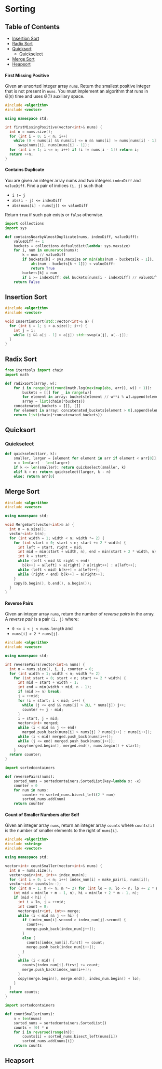 # Sorting

## Table of Contents

- [Insertion Sort](#insertion-sort)
- [Radix Sort](#radix-sort)
- [Quicksort](#quicksort)
    - [Quickselect](#quickselect)
- [Merge Sort](#merge-sort)
- [Heapsort](#heapsort)

#### First Missing Positive

Given an unsorted integer array `nums`. Return the smallest positive integer that is not present in `nums`. You must implement an algorithm that runs in $\Theta(n)$ time and uses $\Theta(1)$ auxiliary space.

```c++
#include <algorithm>
#include <vector>

using namespace std;

int firstMissingPositive(vector<int>& nums) {
  int n = nums.size();
  for (int i = 0; i < n; i++)
    while (0 < nums[i] && nums[i] <= n && nums[i] != nums[nums[i] - 1])
      swap(nums[i], nums[nums[i] - 1]);
  for (int i = 1; i <= n; i++) if (i != nums[i - 1]) return i;
  return ++n;
}

```

#### Contains Duplicate

You are given an integer array nums and two integers `indexDiff` and `valueDiff`. Find a pair of indices `(i, j)` such that:

- `i != j`
- `abs(i - j) <= indexDiff`
- `abs(nums[i] - nums[j]) <= valueDiff`

Return `true` if such pair exists or `false` otherwise.

```python
import collections
import sys

def containsNearbyAlmostDuplicate(nums, indexDiff, valueDiff):
    valueDiff += 1
    buckets = collections.defaultdict(lambda: sys.maxsize)
    for i, num in enumerate(nums):
        k = num // valueDiff
        if buckets[k] < sys.maxsize or min(abs(num - buckets[k - 1]),
            abs(num - buckets[k + 1])) < valueDiff:
            return True
        buckets[k] = num
        if i >= indexDiff: del buckets[nums[i - indexDiff] // valueDiff]
    return False

```

## Insertion Sort

```c++
#include <algorithm>
#include <vector>

void InsertionSort(std::vector<int>& a) {
  for (int i = 1; i < a.size(); i++) {
    int j = i;
    while (j && a[j - 1] > a[j]) std::swap(a[j], a[--j]);
  }
}

```

## Radix Sort

```python
from itertools import chain
import math

def radixSort(array, w):
    for i in range(int(round(math.log(max(map(abs, arr)), w)) + 1)):
        buckets = [[] for _ in range(w)]
        for element in array: buckets[element // w**i % w].append(element)
        array = list(chain(*buckets))
    concatenated_buckets = [[], []]
    for element in array: concatenated_buckets[element > 0].append(element)
    return list(chain(*concatenated_buckets))

```

## Quicksort

### Quickselect

```python
def quickselect(arr, k):
    smaller, larger = [element for element in arr if element < arr[0]], [element for element in arr if element > arr[0]]
    n = len(arr) - len(larger)
    if k <= len(smaller): return quickselect(smaller, k)
    elif k > n: return quickselect(larger, k - n)
    else: return arr[0]
```

## Merge Sort

```c++
#include <algorithm>
#include <vector>

using namespace std;

void MergeSort(vector<int>& a) {
  int n = a.size();
  vector<int> b(n);
  for (int width = 1; width < n; width *= 2) {
    for (int start = 0; start < n; start += 2 * width) {
      int left = start, right = mid;
      int mid = min(start + width, n), end = min(start + 2 * width, n);
      int k = start;
      while (left < mid && right < end)
        b[k++] = a[left] > a[right] ? a[right++] : a[left++];
      while (left < mid) b[k++] = a[left++];
      while (right < end) b[k++] = a[right++];
    }
    copy(b.begin(), b.end(), a.begin());
  }
}

```

#### Reverse Pairs

Given an integer array `nums`, return the number of *reverse pairs* in the array. A *reverse pair* is a pair `(i, j)` where:

- `0 <= i < j < nums.length` and
- `nums[i] > 2 * nums[j]`.

```c++
#include <algorithm>
#include <vector>

using namespace std;

int reversePairs(vector<int>& nums) {
  int n = nums.size(), i, j, counter = 0;
  for (int width = 1; width < n; width *= 2)
    for (int start = 0; start < n; start += 2 * width) {
      int mid = start + width - 1;
      int end = min(width + mid, n - 1);
      if (mid >= n) break;
      j = ++mid;
      for (i = start; i < mid; i++) {
        while (j <= end && nums[i] > 2LL * nums[j]) j++;
        counter += j - mid;
      }
      i = start, j = mid;
      vector<int> merged;
      while (i < mid && j <= end)
        merged.push_back(nums[i] > nums[j] ? nums[j++] : nums[i++]);
      while (i < mid) merged.push_back(nums[i++]);
      while (j <= end) merged.push_back(nums[j++]);
      copy(merged.begin(), merged.end(), nums.begin() + start);
    }
  return counter;
}

```

```python
import sortedcontainers

def reversePairs(nums):
    sorted_nums = sortedcontainers.SortedList(key=lambda x: -x)
    counter = 0
    for num in nums:
        counter += sorted_nums.bisect_left(2 * num)
        sorted_nums.add(num)
    return counter

```

#### Count of Smaller Numbers after Self

Given an integer array `nums`, return an integer array `counts` where `counts[i]` is the number of smaller elements to the right of `nums[i]`.

```c++
#include <algorithm>
#include <string>
#include <vector>

using namespace std;

vector<int> countSmaller(vector<int>& nums) {
  int n = nums.size();
  vector<pair<int, int>> index_num(n);
  for (int i = 0; i < n; i++) index_num[i] = make_pair(i, nums[i]);
  vector<int> counts(n--);
  for (int m = 1; m <= n; m *= 2) for (int lo = 0; lo <= n; lo += 2 * m) {
    int mid = min(lo + m - 1, n), hi = min(lo + 2 * m - 1, n);
    if (mid < hi) {
      int i = lo, j = ++mid;
      int count = 0;
      vector<pair<int, int>> merge;
      while (i < mid && j <= hi) {
        if (index_num[i].second > index_num[j].second) {
          count++;
          merge.push_back(index_num[j++]);
        }
        else {
          counts[index_num[i].first] += count;
          merge.push_back(index_num[i++]);
        }
      }
      while (i < mid) {
        counts[index_num[i].first] += count;
        merge.push_back(index_num[i++]);
      }
      copy(merge.begin(), merge.end(), index_num.begin() + lo);
    }
  }
  return counts;
}

```

```python
import sortedcontainers

def countSmaller(nums):
    n = len(nums)
    sorted_nums = sortedcontainers.SortedList()
    counts = [0] * n
    for i in reversed(range(n)):
        counts[i] = sorted_nums.bisect_left(nums[i])
        sorted_nums.add(nums[i])
    return counts

```

## Heapsort
